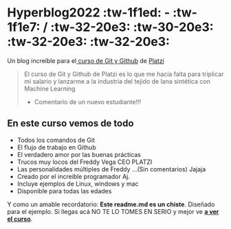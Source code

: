 # Hyperblog2022 :tw-1f1ed: - :tw-1f1e7: / :tw-32-20e3: :tw-30-20e3: :tw-32-20e3: :tw-32-20e3:
Un blog increíble para el[ curso de Git y Github](https://platzi.com/cursos/git-github/ " curso de Git y Github") de [Platzi](https://platzi.com/ "Platzi")
> El curso de Git y Github de Platzi es lo que me hacía falta para triplicar mi salario y lanzarme a la industria del tejido de lana sintética con Machine Learning
> - Comentario de un nuevo estudiante!!!

## En este curso vemos de todo
* Todos los comandos de Git
* El flujo de trabajo en Github
* El verdadero amor por las buenas prácticas
* Trucos muy locos del Freddy Vega CEO PLATZI
* Las personalidades múltiples de Freddy ...(Sin comentarios) Jajaja
* Creado por el increible programador Aj.
* Incluye ejemplos de Linux, windows y mac
* Disponible para todas las edades

Y como un amable recordatorio: **Este readme.md es un chiste**.  Diseñado para el ejemplo. Si llegas acá NO TE LO TOMES EN SERIO y mejor ve [**a ver el curso**](https://platzi.com/cursos/git-github/ "a ver el curso").
